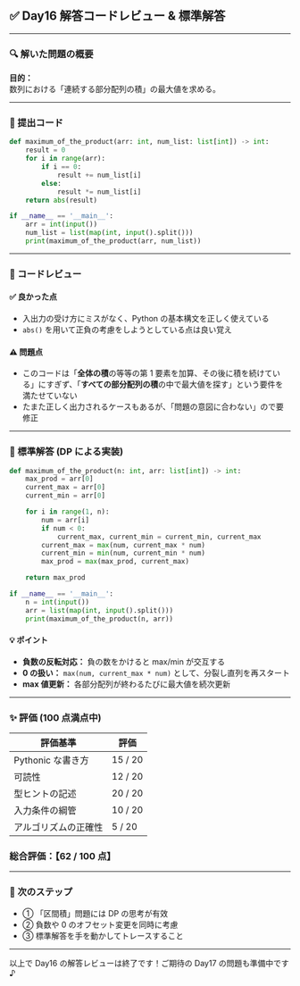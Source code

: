 ## ✅ Day16 解答コードレビュー & 標準解答

---

### 🔍 解いた問題の概要

**目的：**  
数列における「連続する部分配列の積」の最大値を求める。

---

### 📆 提出コード

```python
def maximum_of_the_product(arr: int, num_list: list[int]) -> int:
    result = 0
    for i in range(arr):
        if i == 0:
            result += num_list[i]
        else:
            result *= num_list[i]
    return abs(result)

if __name__ == '__main__':
    arr = int(input())
    num_list = list(map(int, input().split()))
    print(maximum_of_the_product(arr, num_list))
```

---

### 🔎 コードレビュー

#### ✅ 良かった点

- 入出力の受け方にミスがなく、Python の基本構文を正しく使えている
- `abs()` を用いて正負の考慮をしようとしている点は良い覚え

#### ⚠️ 問題点

- このコードは「**全体の積**の等等の第 1 要素を加算、その後に積を続けている」にすぎず、「**すべての部分配列の積**の中で最大値を探す」という要件を満たせていない
- たまた正しく出力されるケースもあるが、「問題の意図に合わない」ので要修正

---

### 🌟 標準解答 (DP による実装)

```python
def maximum_of_the_product(n: int, arr: list[int]) -> int:
    max_prod = arr[0]
    current_max = arr[0]
    current_min = arr[0]

    for i in range(1, n):
        num = arr[i]
        if num < 0:
            current_max, current_min = current_min, current_max
        current_max = max(num, current_max * num)
        current_min = min(num, current_min * num)
        max_prod = max(max_prod, current_max)

    return max_prod

if __name__ == '__main__':
    n = int(input())
    arr = list(map(int, input().split()))
    print(maximum_of_the_product(n, arr))
```

#### 💡 ポイント

- **負数の反転対応：** 負の数をかけると max/min が交互する
- **0 の扱い：** `max(num, current_max * num)` として、分裂し直列を再スタート
- **max 値更新：** 各部分配列が終わるたびに最大値を続次更新

---

### ✨ 評価 (100 点満点中)

| 評価基準             | 評価    |
| -------------------- | ------- |
| Pythonic な書き方    | 15 / 20 |
| 可読性               | 12 / 20 |
| 型ヒントの記述       | 20 / 20 |
| 入力条件の綱管       | 10 / 20 |
| アルゴリズムの正確性 | 5 / 20  |

### 総合評価：【62 / 100 点】

---

### 🔄 次のステップ

- ① 「区間積」問題には DP の思考が有效
- ② 負数や 0 のオフセット変更を同時に考慮
- ③ 標準解答を手を動かしてトレースすること

---

以上で Day16 の解答レビューは終了です！ご期待の Day17 の問題も準備中です ♪
